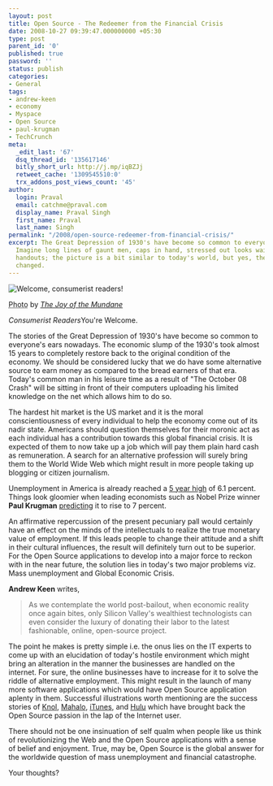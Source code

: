 ```yaml
---
layout: post
title: Open Source - The Redeemer from the Financial Crisis
date: 2008-10-27 09:39:47.000000000 +05:30
type: post
parent_id: '0'
published: true
password: ''
status: publish
categories:
- General
tags:
- andrew-keen
- economy
- Myspace
- Open Source
- paul-krugman
- TechCrunch
meta:
  _edit_last: '67'
  dsq_thread_id: '135617146'
  bitly_short_url: http://j.mp/iqBZJj
  retweet_cache: '1309545510:0'
  trx_addons_post_views_count: '45'
author:
  login: Praval
  email: catchme@praval.com
  display_name: Praval Singh
  first_name: Praval
  last_name: Singh
permalink: "/2008/open-source-redeemer-from-financial-crisis/"
excerpt: The Great Depression of 1930's have become so common to everyone's ears nowadays.
  Imagine long lines of gaunt men, caps in hand, stressed out looks waiting for soup
  handouts; the picture is a bit similar to today's world, but yes, the times have
  changed.
---
```

<div class="figure"><img src="/static/2008/10/market-not-functioning-properly.jpg" alt="Welcome, consumerist readers!" />
<p class="credit"><abbr class="type" title="Photograph">Photo</abbr> by <cite><a href="http://www.flickr.com/photos/mundane_joy/2891021132/">The Joy of the Mundane</a></cite></p>
<p class="caption"><em class="title">Consumerist Readers</em>You're Welcome.</p>
</div>
<p><!--more--></p>
<p>The stories of the Great Depression of 1930's have become so common to everyone's ears nowadays. The economic slump of the 1930's took almost 15 years to completely restore back to the original condition of the economy. We should be considered lucky that we do have some alternative source to earn money as compared to the bread earners of that era. Today's common man in his leisure time as a result of "The October 08 Crash" will be sitting in front of their computers uploading his limited knowledge on the net which allows him to do so.</p>
<p>The hardest hit market is the US market and it is the moral conscientiousness of every individual to help the economy come out of its nadir state. Americans should question themselves for their moronic act as each individual has a contribution towards this global financial crisis. It is expected of them to now take up a job which will pay them plain hard cash as remuneration. A search for an alternative profession will surely bring them to the World Wide Web which might result in more people taking up blogging or citizen journalism.</p>
<p>Unemployment in America is already reached a <a href="http://www.nytimes.com/2008/09/06/business/economy/06econ.html">5 year high</a> of 6.1 percent. Things look gloomier when leading economists such as Nobel Prize winner <strong>Paul Krugman</strong> <a href="http://www.nytimes.com/2008/10/17/opinion/17krugman.html">predicting</a> it to rise to 7 percent. </p>
<p>An affirmative repercussion of the present pecuniary pall would certainly have an effect on the minds of the intellectuals to realize the true monetary value of employment. If this leads people to change their attitude and a shift in their cultural influences, the result will definitely turn out to be superior. For the Open Source applications to develop into a major force to reckon with in the near future, the solution lies in today's two major problems viz. Mass unemployment and Global Economic Crisis. </p>
<p><strong>Andrew Keen</strong> writes,</p>
<blockquote><p>As we contemplate the world post-bailout, when economic reality once again bites, only Silicon Valley's wealthiest technologists can even consider the luxury of donating their labor to the latest fashionable, online, open-source project. </p></blockquote>
<p>The point he makes is pretty simple i.e. the onus lies on the IT experts to come up with an elucidation of today's hostile environment which might bring an alteration in the manner the businesses are handled on the internet. For sure, the online businesses have to increase for it to solve the riddle of alternative employment. This might result in the launch of many more software applications which would have Open Source application aplenty in them. Successful illustrations worth mentioning are the success stories of <a href="http://knol.google.com/k">Knol</a>, <a href="http://www.mahalo.com/">Mahalo</a>, <a href="http://www.apple.com/itunes/">iTunes</a>, and <a href="http://www.hulu.com/">Hulu</a> which have brought back the Open Source passion in the lap of the Internet user.</p>
<p>There should not be one insinuation of self qualm when people like us think of revolutionizing the Web and the Open Source applications with a sense of belief and enjoyment. True, may be, Open Source is the global answer for the worldwide question of mass unemployment and financial catastrophe. </p>
<p>Your thoughts?</p>
